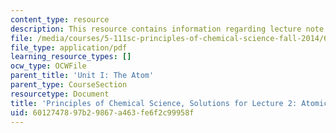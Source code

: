 ```yaml
---
content_type: resource
description: This resource contains information regarding lecture note 2 solutions.
file: /media/courses/5-111sc-principles-of-chemical-science-fall-2014/6012747897b29867a463fe6f2c99958f_MIT5_111F14_Lec02Soln.pdf
file_type: application/pdf
learning_resource_types: []
ocw_type: OCWFile
parent_title: 'Unit I: The Atom'
parent_type: CourseSection
resourcetype: Document
title: 'Principles of Chemical Science, Solutions for Lecture 2: Atomic Structure'
uid: 60127478-97b2-9867-a463-fe6f2c99958f
---
```

